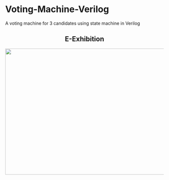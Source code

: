 # Voting-Machine-Verilog
A voting machine for 3 candidates using state machine in Verilog


<h2 align="Center">E-Exhibition</h2>

<img align="center" src="https://user-images.githubusercontent.com/62131484/232225417-86fe1c4b-426b-4a7f-909e-1ef9e4113446.png" width = "900" height="400" >

